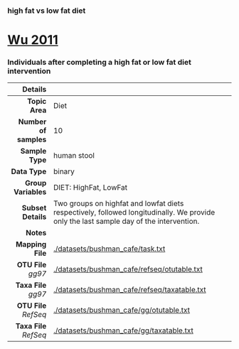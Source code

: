### high fat vs low fat diet
# [Wu 2011]( ../docs/bushman_cafe.html )
### Individuals after completing a high fat or low fat diet intervention

| Details                   |                                                           |
| ------------------------: |-----------------------------------------------------------|
| **Topic Area**                | Diet                                                |
| **Number of samples**         | 10                                         |
| **Sample Type**               | human stool                                         |
| **Data Type**                 | binary                                           |
| **Group Variables**           | DIET: HighFat, LowFat                                          |
| **Subset Details**            | Two groups on highfat and lowfat diets respectively, followed longitudinally. We provide only the last sample day of the intervention.                                  |
| **Notes**                     |                                          |
| **Mapping File**              | [./datasets/bushman_cafe/task.txt]( ../datasets/bushman_cafe/./datasets/bushman_cafe/task.txt)        |
| **OTU File** *gg97*           | [./datasets/bushman_cafe/refseq/otutable.txt]( ../datasets/bushman_cafe/./datasets/bushman_cafe/refseq/otutable.txt)          |
| **Taxa File** *gg97*          | [./datasets/bushman_cafe/refseq/taxatable.txt]( ../datasets/bushman_cafe/./datasets/bushman_cafe/refseq/taxatable.txt)        |
| **OTU File** *RefSeq*         | [./datasets/bushman_cafe/gg/otutable.txt]( ../datasets/bushman_cafe/./datasets/bushman_cafe/gg/otutable.txt)  |
| **Taxa File** *RefSeq*        | [./datasets/bushman_cafe/gg/taxatable.txt]( ../datasets/bushman_cafe/./datasets/bushman_cafe/gg/taxatable.txt)|